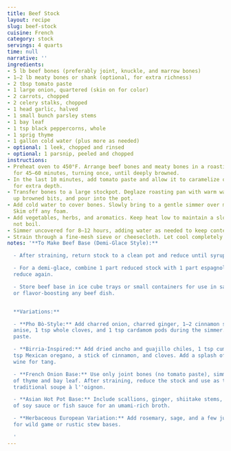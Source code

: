 ```yaml
---
title: Beef Stock
layout: recipe
slug: beef-stock
cuisine: French
category: stock
servings: 4 quarts
time: null
narrative: ''
ingredients:
- 5 lb beef bones (preferably joint, knuckle, and marrow bones)
- 1–2 lb meaty bones or shank (optional, for extra richness)
- 2 tbsp tomato paste
- 1 large onion, quartered (skin on for color)
- 2 carrots, chopped
- 2 celery stalks, chopped
- 1 head garlic, halved
- 1 small bunch parsley stems
- 1 bay leaf
- 1 tsp black peppercorns, whole
- 1 sprig thyme
- 1 gallon cold water (plus more as needed)
- optional: 1 leek, chopped and rinsed
- optional: 1 parsnip, peeled and chopped
instructions:
- Preheat oven to 450°F. Arrange beef bones and meaty bones in a roasting pan. Roast
  for 45–60 minutes, turning once, until deeply browned.
- In the last 10 minutes, add tomato paste and allow it to caramelize on the bones
  for extra depth.
- Transfer bones to a large stockpot. Deglaze roasting pan with warm water, scraping
  up browned bits, and pour into the pot.
- Add cold water to cover bones. Slowly bring to a gentle simmer over medium heat.
  Skim off any foam.
- Add vegetables, herbs, and aromatics. Keep heat low to maintain a slow simmer; do
  not boil.
- Simmer uncovered for 8–12 hours, adding water as needed to keep contents submerged.
- Strain through a fine-mesh sieve or cheesecloth. Let cool completely and store.
notes: '**To Make Beef Base (Demi-Glace Style):**

  - After straining, return stock to a clean pot and reduce until syrupy and gelatinous.

  - For a demi-glace, combine 1 part reduced stock with 1 part espagnole sauce and
  reduce again.

  - Store beef base in ice cube trays or small containers for use in sauces, pan reductions,
  or flavor-boosting any beef dish.


  **Variations:**

  - **Pho Bò-Style:** Add charred onion, charred ginger, 1–2 cinnamon sticks, 3 star
  anise, 1 tsp whole cloves, and 1 tsp cardamom pods during the simmer. Skip tomato
  paste.

  - **Birria-Inspired:** Add dried ancho and guajillo chiles, 1 tsp cumin seeds, 1
  tsp Mexican oregano, a stick of cinnamon, and cloves. Add a splash of vinegar or
  wine for tang.

  - **French Onion Base:** Use only joint bones (no tomato paste), simmer with a bundle
  of thyme and bay leaf. After straining, reduce the stock and use as the base for
  traditional soupe à l''oignon.

  - **Asian Hot Pot Base:** Include scallions, ginger, shiitake stems, and a dash
  of soy sauce or fish sauce for an umami-rich broth.

  - **Herbaceous European Variation:** Add rosemary, sage, and a few juniper berries
  for wild game or rustic stew bases.

  '
---
```

